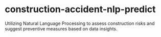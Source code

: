 # construction-accident-nlp-predict
Utilizing Natural Language Processing to assess construction risks and suggest preventive measures based on data insights.
